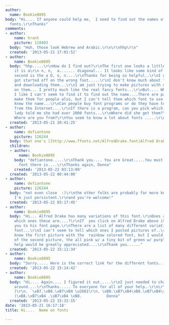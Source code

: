 ```yaml
---
author:
  name: Bookie8895
body: "Hi.... If anyone could help me,  I need to find out the names of these two
  fonts.\r\nThanks"
comments:
- author:
    name: hrant
    picture: 110403
  body: "Huh, those look Hebrew and Arabic.\r\n\r\nhhp\r\n"
  created: '2013-05-21 17:01:52'
- author:
    name: Bookie8895
  body: "hhp.....\r\nHow do I find out?\r\nThe first one looks a little strange because
    it is a\r\n n, n,  a....... diagonal... It looks like some kind of shiny metal...\r\nThe
    second is the a D, o, n....\r\nThanks for being so helpful..\r\nI guess we just
    got started off on the wrong foot.....\r\nI don't know much about font programs
    and downloading them...\r\nI am just trying to make pictures with my friends names
    on them... I pretty much like the real fancy fonts...\r\nBut.... When I find one
    I like I can't seem to find it to find out the name....There are pages on FB that
    make them for people also, but I can't tell them which font to use because I don't
    know the name...\r\nCan people buy font programs or do they have to be downloaded
    from the Internet....\r\nIf there is a program, can you pick which fonts you want?\r\nOne
    lady told me she had over 2000 fonts...\r\nWhere did she get them?\r\nhhp....
    Where are you from?\r\nYou seem to know a lot about fonts .....\r\n "
  created: '2013-05-21 20:41:25'
- author:
    name: defiantone
    picture: 126244
  body: that one's [[http://www.ffonts.net/AlfredDrake.font|Alfred Drake]]
  children:
  - author:
      name: Bookie8895
    body: "defiantone.....\r\nThank you.... You are Great.....You must know every
      font there is....\r\nThanks again, Donna"
    created: '2013-05-22 03:13:09'
  created: '2013-05-22 00:44:00'
- author:
    name: defiantone
    picture: 126244
  body: "not even close  :)\r\nthe other folks are probably far more knowledgeable.
    I'm just persistent.\r\nand you're welcome!"
  created: '2013-05-22 03:17:45'
- author:
    name: Bookie8895
  body: "Hi... Alfred Drake has many variations of this font.\r\nDoes anyone know
    which ones these are....?\r\nIf  you click on Alfred Drake above it will take
    you to his font page.\r\nThere are a list of many different variations of his
    font...\r\nI can't seem to tell which ones I posted pictures of..\r\nI think I
    know the first picture with the  rainbow colored font, but I would need the name
    of the second picture, the all pink w/ a tiny bit of green w/ purple shadow font....??????\r\nAny
    help would be greatly appreciated....\r\nThank you......"
  created: '2013-05-22 15:11:34'
- author:
    name: Bookie8895
  body: "Sorry..... Here is the correct link for the different fonts....\r\nhttp://cooltext.com/Download-Font-Alfred+Drake"
  created: '2013-05-22 15:14:42'
- author:
    name: Bookie8895
  body: "Hi.... Again.... I figured it out.....\r\nI just needed to change the colors
    around....\r\nThanks..... To everyone for all of your help..\r\n\r\n.(. \xAF`v\xB4\xAF
    )\r\n. `\xB7.\xB8.\xB7\xB4 \u2661\r\n. \xB8.\xB7\xB4\xB8.\xB7\xB4\xA8) \xB8.\xB7*\xA8)\r\n(\xB8.\xB7\xB4
    (\xB8.\xB7\xB4 .\xB7\xB4 \xB8.           Donna"
  created: '2013-05-22 15:32:15'
date: '2013-05-21 16:17:18'
title: Hi....  Name on fonts

---
```


